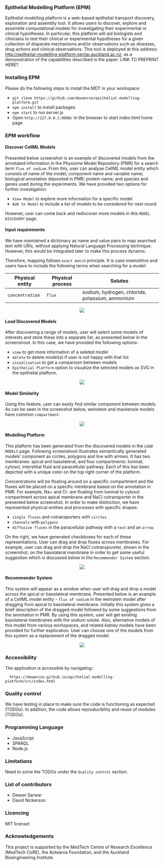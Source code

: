 ### Epithelial Modelling Platform (EPM)
Epithelial modelling platform is a web-based epithelial transport discovery, exploration and assembly tool. It allows users to discover, explore and assemble computational models for investigating their experimental or clinical hypotheses. In particular, this platform will aid biologists and clinicians to test their clinical or experimental hypotheses for a given collection of disparate mechanisms and/or observations such as diseases, drug actions and clinical observations. This tool is deployed at this address: http://epithelial-modelling-platform.nectar.auckland.ac.nz; as a demonstration of the capabilities described is the paper: LINK TO PREPRINT HERE?.

### Installing EPM
Please do the following steps to install the MDT in your workspace:

- `git clone https://github.com/dewancse/epithelial-modelling-platform.git`
- `npm install` to install packages
- `npm start` to run server.js
- Open `http://127.0.0.1:8080/` in the browser to start index.html home page

### EPM workflow

#### Discover CellML Models
Presented below screenshot is an example of discovered models from the annotated information in the Physiome Model Repository (PMR) for a search term `flux of sodium`. From this, user can analyse CellML model entity which consists of name of the model, component name and variable name; biological annotation deposited in PMR; protein name; and species and genes used during the experiments. We have provided two options for further investigation: 
- `View Model` to explore more information for a specific model 
- `Add to Model` to include a list of models to be considered for next round.

However, user can come back and rediscover more models in this `MODEL DISCOVERY` page.

#### Input requirements
We have maintained a dictionary as name and value pairs to map searched text with URIs, without applying Natural Language Processing technique. However, this would be integrated later to make this process dynamic.

Therefore, mapping follows `exact match` principle. It is case insenstitive and users have to include the following terms when searching for a model:

| Physical entity | Physical process | Solutes |
| --- | --- | --- |
| `concentration` | `flux` | sodium, hydrogen, chloride, potassium, ammonium |

<center><img src=src/img/modeldiscovery-main.png /></center>

#### Load Discovered Models
After discovering a range of models, user will select some models of interests and store these into a separate list, as presented below in the screenshoot. In this case, we have provided the following options: 
- `view` to get more information of a seleted model
- `delete` to delete model(s) if user is not happy with that list
- `visualisation` to get a comparison between models
- `Epithelial Platform` option to visualize the selected models as SVG in the epithelial platform.

<center><img src=src/img/loadmodel-main.png /></center>

#### Model Similarity
Using this feature, user can easily find similar component between models. As can be seen in the screenshot below, weinstein and mackenzie models have common `compartment`.

<center><img src=src/img/modelsimilarity-main.png /></center>

#### Modelling Platform
This platform has been generated from the discovered models in the `LOAD MODELS` page. Following screenshoot illustrates semantically generated models’ component as circles, polygons and line with arrows. It has two membranes: apical and basolateral; and four compartments: luminal, cytosol, interstitial fluid and paracellular pathway. Each of this has been depicted with a unique color on the top right corner of the platform.

Concentrations will be floating around on a specific compartment and the fluxes will be placed on a specific membrane based on the annotation in PMR. For example, Na+ and Cl- are floating from luminal to cytosol compartment across apical membrane and NaCl cotransporter in the presented below screenshot. In order to make distinction, we have represented physical entities and processes with specific shapes:
- `single fluxes` and cotransporters with `circles`
- `channels` with `polygons`
- `diffusive fluxes` in the paracellular pathway with a `text` and an `arrow`. 

On the right, we have generated checkboxes for each of these representations. User can drag and drop fluxes across membranes. For example, user can drag and drop the NaCl cotransporeter, shown in the screenshot, on the basolateral membrane in order to get some useful suggestion which is discussed below in the `Recommender System` section.

<center><img src=src/img/epithelial-main.png /></center>

#### Recommender System
This system will appear as a window when user will drag and drop a model across the apical or basolateral membrane. Presented below is an example of a CellML model entity - `flux of sodium` in the weinstein model after dragging from apical to basolateral membrane. Initially this system gives a brief description of the dragged model followed by some suggestions from the annotation in PMR. By using this system, user will get existing basolateral membranes with the sodium solute. Also, alternative models of this model from various workspaces, and related kidney models have been provided for further exploration. User can choose one of the models from this system as a replacement of the dragged model.

<center><img src=src/img/recommender-main.png /></center>

### Accessibility
The application is accessible by navigating::
```
  https://dewancse.github.io/epithelial-modelling-platform/src/index.html
```

### Quality control
We have testing in place to make sure the code is functioning as expected (TODOs). In addition, the code allows reproducibility and reuse of modules (TODOs). 

### Programming Language
- JavaScript
- SPARQL
- Node.js

### Limitations
Need to solve the TODOs under the `Quality control` section.

### List of contributors
- Dewan Sarwar
- David Nickerson

### Licencing
MIT license!

### Acknowledgements
This project is supported by the MedTech Centre of Research Excellence (MedTech CoRE), the Aotearoa Foundation, and the Auckland Bioengineering Institute.